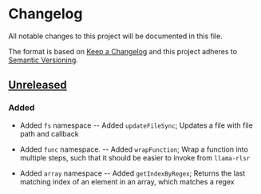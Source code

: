# Changelog
All notable changes to this project will be documented in this file.

The format is based on [Keep a Changelog](http://keepachangelog.com/)
and this project adheres to [Semantic Versioning](http://semver.org/).

## [Unreleased]
### Added 
- Added `fs` namespace
-- Added `updateFileSync`; Updates a file with file path and callback

- Added `func` namespace.
-- Added `wrapFunction`; Wrap a function into multiple steps, such that it should be easier to invoke from `llama-rlsr`

- Added `array` namespace
-- Added `getIndexByRegex`; Returns the last matching index of an element in an array, which matches a regex

[Unreleased]: https://github.com/HopefulLlama/llama-helper/compare/bd98ad9398b77389d77d8a847b95d7e2186b6ead...HEAD